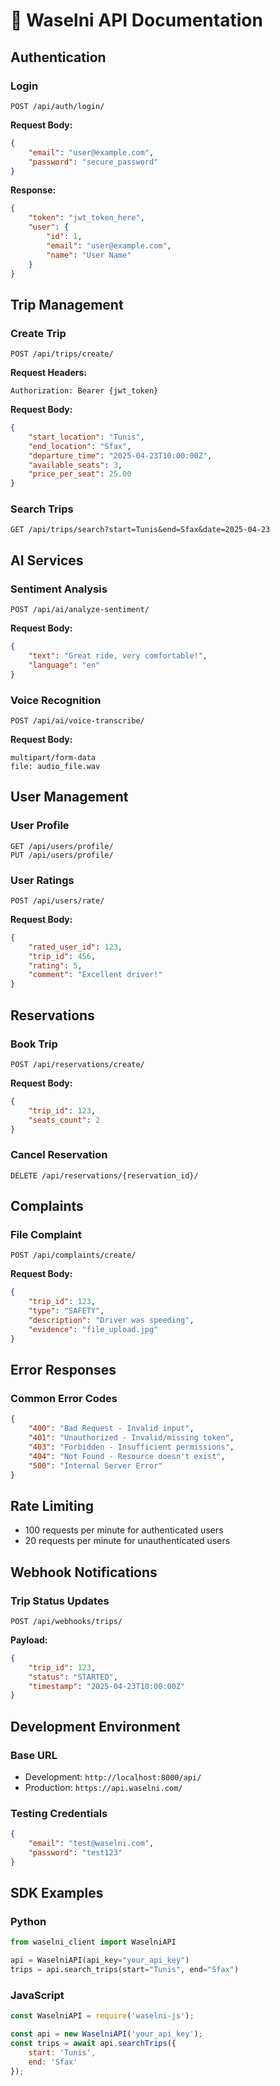 # 🔌 Waselni API Documentation

## Authentication

### Login
```http
POST /api/auth/login/
```

**Request Body:**
```json
{
    "email": "user@example.com",
    "password": "secure_password"
}
```

**Response:**
```json
{
    "token": "jwt_token_here",
    "user": {
        "id": 1,
        "email": "user@example.com",
        "name": "User Name"
    }
}
```

## Trip Management

### Create Trip
```http
POST /api/trips/create/
```

**Request Headers:**
```
Authorization: Bearer {jwt_token}
```

**Request Body:**
```json
{
    "start_location": "Tunis",
    "end_location": "Sfax",
    "departure_time": "2025-04-23T10:00:00Z",
    "available_seats": 3,
    "price_per_seat": 25.00
}
```

### Search Trips
```http
GET /api/trips/search?start=Tunis&end=Sfax&date=2025-04-23
```

## AI Services

### Sentiment Analysis
```http
POST /api/ai/analyze-sentiment/
```

**Request Body:**
```json
{
    "text": "Great ride, very comfortable!",
    "language": "en"
}
```

### Voice Recognition
```http
POST /api/ai/voice-transcribe/
```

**Request Body:**
```
multipart/form-data
file: audio_file.wav
```

## User Management

### User Profile
```http
GET /api/users/profile/
PUT /api/users/profile/
```

### User Ratings
```http
POST /api/users/rate/
```

**Request Body:**
```json
{
    "rated_user_id": 123,
    "trip_id": 456,
    "rating": 5,
    "comment": "Excellent driver!"
}
```

## Reservations

### Book Trip
```http
POST /api/reservations/create/
```

**Request Body:**
```json
{
    "trip_id": 123,
    "seats_count": 2
}
```

### Cancel Reservation
```http
DELETE /api/reservations/{reservation_id}/
```

## Complaints

### File Complaint
```http
POST /api/complaints/create/
```

**Request Body:**
```json
{
    "trip_id": 123,
    "type": "SAFETY",
    "description": "Driver was speeding",
    "evidence": "file_upload.jpg"
}
```

## Error Responses

### Common Error Codes
```json
{
    "400": "Bad Request - Invalid input",
    "401": "Unauthorized - Invalid/missing token",
    "403": "Forbidden - Insufficient permissions",
    "404": "Not Found - Resource doesn't exist",
    "500": "Internal Server Error"
}
```

## Rate Limiting

- 100 requests per minute for authenticated users
- 20 requests per minute for unauthenticated users

## Webhook Notifications

### Trip Status Updates
```http
POST /api/webhooks/trips/
```

**Payload:**
```json
{
    "trip_id": 123,
    "status": "STARTED",
    "timestamp": "2025-04-23T10:00:00Z"
}
```

## Development Environment

### Base URL
- Development: `http://localhost:8000/api/`
- Production: `https://api.waselni.com/`

### Testing Credentials
```json
{
    "email": "test@waselni.com",
    "password": "test123"
}
```

## SDK Examples

### Python
```python
from waselni_client import WaselniAPI

api = WaselniAPI(api_key="your_api_key")
trips = api.search_trips(start="Tunis", end="Sfax")
```

### JavaScript
```javascript
const WaselniAPI = require('waselni-js');

const api = new WaselniAPI('your_api_key');
const trips = await api.searchTrips({
    start: 'Tunis',
    end: 'Sfax'
});
```